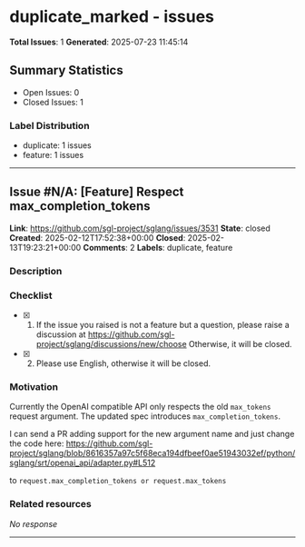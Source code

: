 # duplicate_marked - issues

**Total Issues**: 1
**Generated**: 2025-07-23 11:45:14

## Summary Statistics

- Open Issues: 0
- Closed Issues: 1

### Label Distribution

- duplicate: 1 issues
- feature: 1 issues

---

## Issue #N/A: [Feature] Respect max_completion_tokens

**Link**: https://github.com/sgl-project/sglang/issues/3531
**State**: closed
**Created**: 2025-02-12T17:52:38+00:00
**Closed**: 2025-02-13T19:23:21+00:00
**Comments**: 2
**Labels**: duplicate, feature

### Description

### Checklist

- [x] 1. If the issue you raised is not a feature but a question, please raise a discussion at https://github.com/sgl-project/sglang/discussions/new/choose Otherwise, it will be closed.
- [x] 2. Please use English, otherwise it will be closed.

### Motivation

Currently the OpenAI compatible API only respects the old `max_tokens` request argument. The updated spec introduces `max_completion_tokens`.

I can send a PR adding support for the new argument name and just change the code here:
https://github.com/sgl-project/sglang/blob/8616357a97c5f68eca194dfbeef0ae51943032ef/python/sglang/srt/openai_api/adapter.py#L512

to `request.max_completion_tokens or request.max_tokens`

### Related resources

_No response_

---

